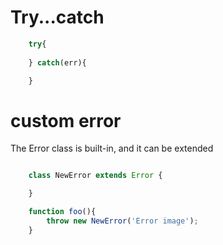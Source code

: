 # Try...catch
```js
    try{
        
    } catch(err){

    }
```

# custom error
The Error class is built-in, and it can be extended
```js

    class NewError extends Error {

    }

    function foo(){
        throw new NewError('Error image');
    }
```